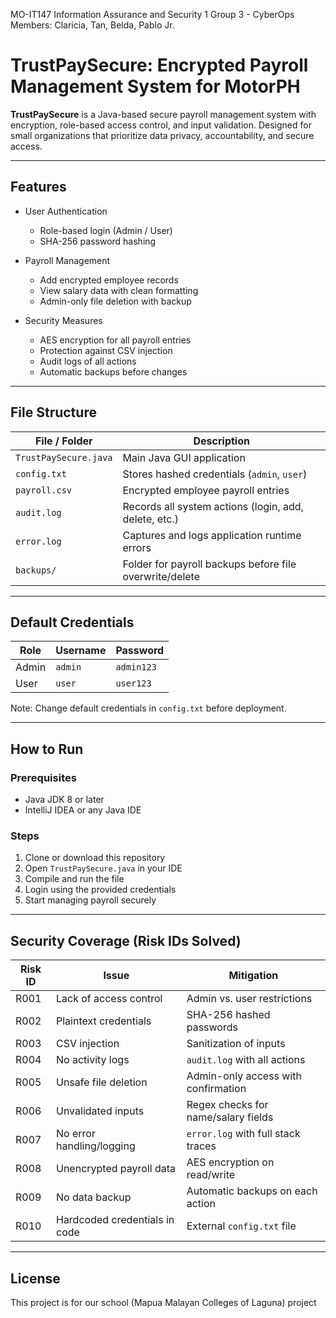 MO-IT147 Information Assurance and Security 1
Group 3 - CyberOps
Members: Claricia, Tan, Belda, Pablo Jr.

# TrustPaySecure: Encrypted Payroll Management System for MotorPH

**TrustPaySecure** is a Java-based secure payroll management system with encryption, role-based access control, and input validation. Designed for small organizations that prioritize data privacy, accountability, and secure access.

---

## Features

- User Authentication
  - Role-based login (Admin / User)
  - SHA-256 password hashing

- Payroll Management
  - Add encrypted employee records
  - View salary data with clean formatting
  - Admin-only file deletion with backup

- Security Measures
  - AES encryption for all payroll entries
  - Protection against CSV injection
  - Audit logs of all actions
  - Automatic backups before changes

---

## File Structure

| File / Folder      | Description                                           |
|--------------------|-------------------------------------------------------|
| `TrustPaySecure.java` | Main Java GUI application                          |
| `config.txt`       | Stores hashed credentials (`admin`, `user`)           |
| `payroll.csv`      | Encrypted employee payroll entries                    |
| `audit.log`        | Records all system actions (login, add, delete, etc.) |
| `error.log`        | Captures and logs application runtime errors          |
| `backups/`         | Folder for payroll backups before file overwrite/delete |

---

## Default Credentials

| Role    | Username | Password  |
|---------|----------|-----------|
| Admin   | `admin`  | `admin123`|
| User    | `user`   | `user123` |

Note: Change default credentials in `config.txt` before deployment.

---

## How to Run

### Prerequisites
- Java JDK 8 or later
- IntelliJ IDEA or any Java IDE

### Steps

1. Clone or download this repository
2. Open `TrustPaySecure.java` in your IDE
3. Compile and run the file
4. Login using the provided credentials
5. Start managing payroll securely

---

## Security Coverage (Risk IDs Solved)

| Risk ID | Issue                                 | Mitigation                           |
|---------|----------------------------------------|---------------------------------------|
| R001    | Lack of access control                | Admin vs. user restrictions           |
| R002    | Plaintext credentials                 | SHA-256 hashed passwords              |
| R003    | CSV injection                         | Sanitization of inputs                |
| R004    | No activity logs                      | `audit.log` with all actions          |
| R005    | Unsafe file deletion                  | Admin-only access with confirmation   |
| R006    | Unvalidated inputs                    | Regex checks for name/salary fields   |
| R007    | No error handling/logging             | `error.log` with full stack traces    |
| R008    | Unencrypted payroll data              | AES encryption on read/write          |
| R009    | No data backup                        | Automatic backups on each action      |
| R010    | Hardcoded credentials in code         | External `config.txt` file            |

---

## License

This project is for our school (Mapua Malayan Colleges of Laguna) project
